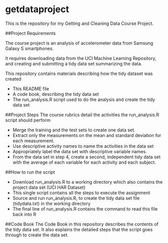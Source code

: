 getdataproject
==============

This is the repository for my Getting and Cleaning Data Course Project.

##Project Requirements

The course project is an analysis of accelerometer data from Samsung Galaxy S smartphones.

It requires downloading data from the UCI Machine Learning Repository,
and creating and submitting a tidy data set summarizing the data.

This repository contains materials describing how the tidy dataset was created
* This README file
* A code book, describing the tidy data set
* The run_analysis.R script used to do the analysis and create the tidy data set

##Project Steps
The course rubrics detail the activities the run_analysis.R script should perform
* Merge the training and the test sets to create one data set.
* Extract only the measurements on the mean and standard deviation for each measurement. 
* Use descriptive activity names to name the activities in the data set
* Appropriately label the data set with descriptive variable names. 
* From the data set in step 4, create a second, independent tidy data set with the average of each variable for each activity and each subject.

##How to run the script
* Download run_analysis.R to a working directory which also contains the project data set (UCI HAR Dataset)
* This single script contains all the steps to execute the assignment
* Source and run run_analysis.R, to create the tidy data set file (tidydata.txt) in the working directory
* The final line of run_analysis.R contains the command to read this file back into R

##Code Book
The Code Book in this repository describes the contents of the tidy data set. It also explains the detailed steps that the script goes through to create the data set.